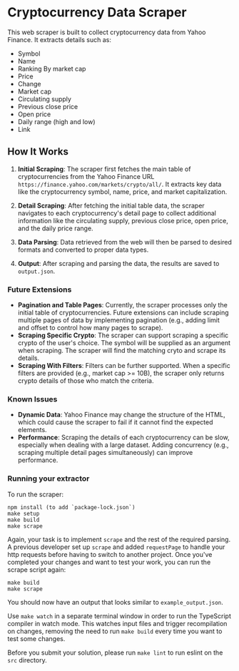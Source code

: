 # Cryptocurrency Data Scraper

This web scraper is built to collect cryptocurrency data from Yahoo Finance. It extracts details such as:
  - Symbol
  - Name
  - Ranking By market cap
  - Price
  - Change
  - Market cap
  - Circulating supply
  - Previous close price
  - Open price
  - Daily range (high and low)
  - Link


## How It Works

1. **Initial Scraping**: The scraper first fetches the main table of cryptocurrencies from the Yahoo Finance URL `https://finance.yahoo.com/markets/crypto/all/`. It extracts key data like the cryptocurrency symbol, name, price, and market capitalization.
   
2. **Detail Scraping**: After fetching the initial table data, the scraper navigates to each cryptocurrency's detail page to collect additional information like the circulating supply, previous close price, open price, and the daily price range.

3. **Data Parsing**: Data retrieved from the web will then be parsed to desired formats and converted to proper data types.

4. **Output**: After scraping and parsing the data, the results are saved to `output.json`.


### Future Extensions

- **Pagination and Table Pages**: Currently, the scraper processes only the initial table of cryptocurrencies. Future extensions can include scraping multiple pages of data by implementing pagination (e.g., adding limit and offset to control how many pages to scrape).
- **Scraping Specific Crypto**: The scraper can support scraping a specific crypto of the user's choice. The symbol will be supplied as an argument when scraping. The scraper will find the matching cryto and scrape its details.
- **Scraping With Filters**: Filters can be further supported. When a specific filters are provided (e.g., market cap >= 10B), the scraper only returns crypto details of those who match the criteria. 


### Known Issues

- **Dynamic Data**: Yahoo Finance may change the structure of the HTML, which could cause the scraper to fail if it cannot find the expected elements.
- **Performance**: Scraping the details of each cryptocurrency can be slow, especially when dealing with a large dataset. Adding concurrency (e.g., scraping multiple detail pages simultaneously) can improve performance.


### Running your extractor

To run the scraper:

```
npm install (to add `package-lock.json`)
make setup
make build
make scrape
```

Again, your task is to implement `scrape` and the rest of the required parsing.
A previous developer set up `scrape` and added `requestPage` to handle your http requests before having to switch to another project. Once you've completed your changes and want to test your work, you can run the scrape script again:

```
make build
make scrape
```

You should now have an output that looks similar to `example_output.json`.

Use `make watch` in a separate terminal window in order to run the TypeScript compiler in watch mode. This watches input files and trigger recompilation on changes, removing the need to run `make build` every time you want to test some changes.

Before you submit your solution, please run `make lint` to run eslint on the `src` directory.
